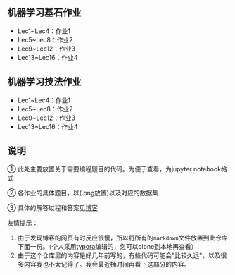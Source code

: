## 机器学习基石作业

- Lec1~Lec4：作业1
- Lec5~Lec8：作业2
- Lec9~Lec12：作业3
- Lec13~Lec16：作业4

## 机器学习技法作业

- Lec1~Lec4：作业1
- Lec5~Lec8：作业2
- Lec9~Lec12：作业3
- Lec13~Lec16：作业4

## 说明

① 此处主要放置关于需要编程题目的代码。为便于查看，为jupyter notebook格式

② 各作业的具体题目，以(.png放置)以及对应的数据集

③ 具体的解答过程和答案见[博客](https://acecoooool.github.io/)

友情提示：

1. 由于发现博客的网页有时反应很慢，所以将所有的`markdown`文件放置到此仓库下面一份。（个人采用[typora](https://www.typora.io/)编辑的，您可以clone到本地再查看）
2. 由于这个仓库里的内容是好几年前写的，有些代码可能会"比较久远"，以及很多内容我也不太记得了。我会最近抽时间再看下这部分的内容。

